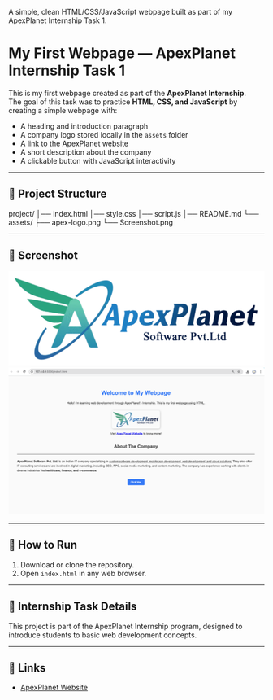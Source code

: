 A simple, clean HTML/CSS/JavaScript webpage built as part of my ApexPlanet Internship Task 1.

# My First Webpage — ApexPlanet Internship Task 1

This is my first webpage created as part of the **ApexPlanet Internship**.  
The goal of this task was to practice **HTML, CSS, and JavaScript** by creating a simple webpage with:
- A heading and introduction paragraph
- A company logo stored locally in the `assets` folder
- A link to the ApexPlanet website
- A short description about the company
- A clickable button with JavaScript interactivity

---

## 📂 Project Structure
project/
│── index.html
│── style.css
│── script.js
│── README.md
└── assets/
├── apex-logo.png
└── Screenshot.png

---

## 📸 Screenshot
![Webpage Screenshot](assets/apex-logo.png)
![Webpage Screenshot](assets/screenshot.png)

---

## 🚀 How to Run
1. Download or clone the repository.
2. Open `index.html` in any web browser.

---

## 📝 Internship Task Details
This project is part of the ApexPlanet Internship program, designed to introduce students to basic web development concepts.

---

## 🔗 Links
- [ApexPlanet Website](https://www.apexplanet.in/)

